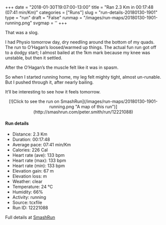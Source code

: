 +++
date = "2018-01-30T19:07:00-13:00"
title = "Ran 2.3 Km in 00:17:48 (07:41 min/Km)"
categories = ["Runs"]
slug = "run-details-20180130-1901"
type = "run"
draft = "False"
runmap = "/images/run-maps/20180130-1901-running.png"
svgmap = '<polyline points="55 0, 54 1, 53 7, 52 8, 54 9, 56 9, 59 7, 61 6, 62 7, 65 7, 65 9, 62 14, 61 17, 61 17, 59 20, 58 23, 56 24, 56 25, 55 29, 55 30, 55 31, 55 33, 53 33, 53 34, 53 37, 51 39, 47 43, 46 45, 46 49, 39 58, 36 64, 35 69, 36 74, 36 76, 37 78, 37 82, 38 85, 38 86, 38 89, 38 90, 40 91, 50 92, 50 92, 51 92, 51 93, 48 100">'
+++

That was a slog. 

I had Physio tomorrow day, dry needling around the bottom of my quads. The run to O’Hagan’s loosed/warmed up things.  The actual fun run got off to a dodgy start; I almost bailed at the 1km mark because my knee was unstable, but then it settled. 

After the O’Hagan’s the muscle felt like it was in spasm. 

So when I started running home, my leg felt mighty tight, almost un-runable. But I pushed through it, after nearly bailing. 

It’ll be interesting to see how it feels tomorrow. 

<!--more-->

<center>
[![Click to see the run on SmashRun](/images/run-maps/20180130-1901-running.png "A map of this run")](http://smashrun.com/peter.smith/run/12221088)
</center>

#### Run details

* Distance: 2.3 Km
* Duration: 00:17:48
* Average pace: 07:41 min/Km
* Calories: 226 Cal
* Heart rate (ave): 133 bpm
* Heart rate (max): 133 bpm
* Heart rate (min): 133 bpm
* Elevation gain: 67 m
* Elevation loss:  m
* Weather: clear
* Temperature: 24 &deg;C
* Humidity: 66%
* Activity: running
* Source: tcxfile
* Run ID: 12221088

Full details at [SmashRun](http://smashrun.com/peter.smith/run/12221088)